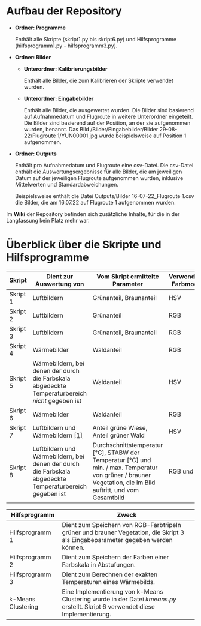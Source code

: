 # Aufbau der Repository

- **Ordner: Programme**
  
  Enthält alle Skripte (skript1.py bis skript6.py) und Hilfsprogramme (hilfsprogramm1.py - hilfsprogramm3.py).
- **Ordner: Bilder**
  - **Unterordner: Kalibrierungsbilder**
    
    Enthält alle Bilder, die zum Kalibrieren der Skripte verwendet wurden.
  - **Unterordner: Eingabebilder**
    
    Enthält alle Bilder, die ausgewertet wurden. Die Bilder sind basierend auf Aufnahmedatum und Flugroute in weitere Unterordner eingeteilt.
    Die Bilder sind basierend auf der Position, an der sie aufgenommen wurden, benannt. Das Bild /Bilder/Eingabebilder/Bilder 29-08-22/Flugroute 1/YUN00001.jpg wurde beispielsweise auf Position 1 aufgenommen.
- **Ordner: Outputs**
  
  Enthält pro Aufnahmedatum und Flugroute eine csv-Datei. Die csv-Datei enthält die Auswertungsergebnisse für alle Bilder, die am jeweiligen Datum auf der jeweiligen Flugroute aufgenommen wurden, inklusive Mittelwerten und Standardabweichungen.
  
  Beispielsweise enthält die Datei Outputs/Bilder 16-07-22_Flugroute 1.csv die Bilder, die am 16.07.22 auf Flugroute 1 aufgenommen wurden.

Im **Wiki** der Repository befinden sich zusätzliche Inhalte, für die in der Langfassung kein Platz mehr war.

# Überblick über die Skripte und Hilfsprogramme

| **Skript** | **Dient zur Auswertung von**                                                                                                         | **Vom Skript ermittelte Parameter**                                                                                                                          | **Verwendetes Farbmodell** |
| ---------- | ------------------------------------------------------------------------------------------------------------------------------------ | ------------------------------------------------------------------------------------------------------------------------------------------------------------ | -------------------------- |
| Skript 1   | Luftbildern                                                                                                                          | Grünanteil, Braunanteil                                                                                                                                      | HSV                        |
| Skript 2   | Luftbildern                                                                                                                          | Grünanteil                                                                                                                                                   | RGB                        |
| Skript 3   | Luftbildern                                                                                                                          | Grünanteil, Braunanteil                                                                                                                                      | RGB                        |
| Skript 4   | Wärmebilder                                                                                                                          | Waldanteil                                                                                                                                                   | RGB                        |
| Skript 5   | Wärmebildern, bei denen der durch die Farbskala abgedeckte Temperaturbereich _nicht_ gegeben ist                                     | Waldanteil                                                                                                                                                   | HSV                        |
| Skript 6   | Wärmebilder                                                                                                                          | Waldanteil                                                                                                                                                   | RGB                        |
| Skript 7   | Luftbildern und Wärmebildern [[1]](https://d.docs.live.net/a01e1561cb638b07/Projekte/JuFo%2024/TimKrome_JuFo_Langfassung.docx#_ftn1) | Anteil grüne Wiese, Anteil grüner Wald                                                                                                                       | HSV                        |
| Skript 8   | Luftbildern und Wärmebildern, bei denen der durch die Farbskala abgedeckte Temperaturbereich gegeben ist                             | Durchschnittstemperatur [°C], STABW der Temperatur [°C] und min. / max. Temperatur von grüner / brauner Vegetation, die im Bild auftritt, und vom Gesamtbild | RGB und HSV                |

| **Hilfsprogramm**  | **Zweck**                                                                                                                       |
| ------------------ | ------------------------------------------------------------------------------------------------------------------------------- |
| Hilfsprogramm 1    | Dient zum Speichern von RGB-Farbtripeln grüner und brauner Vegetation, die Skript 3 als Eingabeparameter gegeben werden können. |
| Hilfsprogramm 2    | Dient zum Speichern der Farben einer Farbskala in Abstufungen.                                                                  |
| Hilfsprogramm 3    | Dient zum Berechnen der exakten Temperaturen eines Wärmebilds.                                                                  |
| k-Means Clustering | Eine Implementierung von k-Means Clustering wurde in der Datei _kmeans.py_ erstellt. Skript 6 verwendet diese Implementierung.  |
